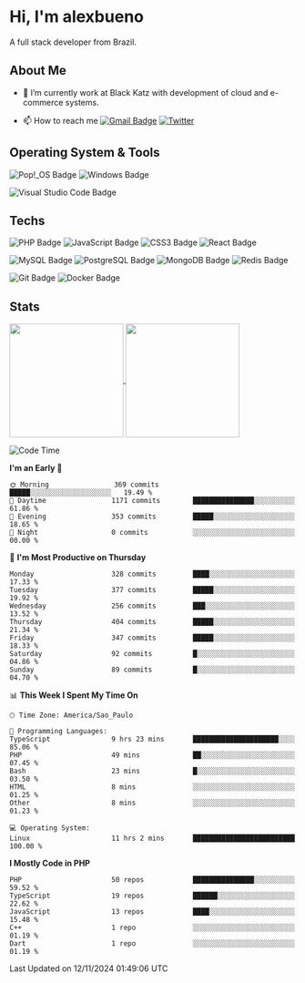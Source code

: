 # Hi, I'm alexbueno

A full stack developer from Brazil.

## About Me

- 🌱 I’m currently work at Black Katz with development of cloud and e-commerce systems.

- 📫 How to reach me [![Gmail Badge](https://img.shields.io/badge/-gmail-c14438?style=for-the-badge&logo=Gmail&logoColor=ffffff)](mailto:alexsandrofbueno@gmail.com) [![Twitter](https://img.shields.io/badge/twitter-1DA1F2.svg?style=for-the-badge&logo=twitter&logoColor=ffffff)](https://twitter.com/Alex_Bueno_7)

## Operating System & Tools

![Pop!_OS Badge](https://img.shields.io/badge/Pop!__OS-48B9C7?logo=popos&logoColor=fff&style=flat)
![Windows Badge](https://img.shields.io/badge/Windows-0078D6?logo=windows&logoColor=fff&style=flat)

![Visual Studio Code Badge](https://img.shields.io/badge/Visual%20Studio%20Code-007ACC?logo=visualstudiocode&logoColor=fff&style=flat)

## Techs

![PHP Badge](https://img.shields.io/badge/PHP-777BB4?logo=php&logoColor=fff&style=flat)
![JavaScript Badge](https://img.shields.io/badge/JavaScript-F7DF1E?logo=javascript&logoColor=000&style=flat)
![CSS3 Badge](https://img.shields.io/badge/CSS3-1572B6?logo=css3&logoColor=fff&style=flat)
![React Badge](https://img.shields.io/badge/React-61DAFB?logo=react&logoColor=000&style=flat)

![MySQL Badge](https://img.shields.io/badge/MySQL-4479A1?logo=mysql&logoColor=fff&style=flat)
![PostgreSQL Badge](https://img.shields.io/badge/PostgreSQL-4169E1?logo=postgresql&logoColor=fff&style=flat)
![MongoDB Badge](https://img.shields.io/badge/MongoDB-47A248?logo=mongodb&logoColor=fff&style=flat)
![Redis Badge](https://img.shields.io/badge/Redis-DC382D?logo=redis&logoColor=fff&style=flat)

![Git Badge](https://img.shields.io/badge/Git-F05032?logo=git&logoColor=fff&style=flat)
![Docker Badge](https://img.shields.io/badge/Docker-2496ED?logo=docker&logoColor=fff&style=flat)


## Stats

<a href="https://github.com/anuraghazra/github-readme-stats">
  <img height=200 align="center" src="https://github-readme-stats.vercel.app/api?username=alexbueno7&theme=dark" />
</a>
<a href="https://github.com/anuraghazra/convoychat">
  <img height=200 align="center" src="https://github-readme-stats.vercel.app/api/top-langs?username=alexbueno7&layout=compact&langs_count=8&card_width=320&theme=dark" />
</a>

<!--START_SECTION:waka-->
![Code Time](http://img.shields.io/badge/Code%20Time-1%2C211%20hrs%2054%20mins-blue)

**I'm an Early 🐤** 

```text
🌞 Morning                369 commits         █████░░░░░░░░░░░░░░░░░░░░   19.49 % 
🌆 Daytime                1171 commits        ███████████████░░░░░░░░░░   61.86 % 
🌃 Evening                353 commits         █████░░░░░░░░░░░░░░░░░░░░   18.65 % 
🌙 Night                  0 commits           ░░░░░░░░░░░░░░░░░░░░░░░░░   00.00 % 
```
📅 **I'm Most Productive on Thursday** 

```text
Monday                   328 commits         ████░░░░░░░░░░░░░░░░░░░░░   17.33 % 
Tuesday                  377 commits         █████░░░░░░░░░░░░░░░░░░░░   19.92 % 
Wednesday                256 commits         ███░░░░░░░░░░░░░░░░░░░░░░   13.52 % 
Thursday                 404 commits         █████░░░░░░░░░░░░░░░░░░░░   21.34 % 
Friday                   347 commits         █████░░░░░░░░░░░░░░░░░░░░   18.33 % 
Saturday                 92 commits          █░░░░░░░░░░░░░░░░░░░░░░░░   04.86 % 
Sunday                   89 commits          █░░░░░░░░░░░░░░░░░░░░░░░░   04.70 % 
```


📊 **This Week I Spent My Time On** 

```text
🕑︎ Time Zone: America/Sao_Paulo

💬 Programming Languages: 
TypeScript               9 hrs 23 mins       █████████████████████░░░░   85.06 % 
PHP                      49 mins             ██░░░░░░░░░░░░░░░░░░░░░░░   07.45 % 
Bash                     23 mins             █░░░░░░░░░░░░░░░░░░░░░░░░   03.50 % 
HTML                     8 mins              ░░░░░░░░░░░░░░░░░░░░░░░░░   01.25 % 
Other                    8 mins              ░░░░░░░░░░░░░░░░░░░░░░░░░   01.23 % 

💻 Operating System: 
Linux                    11 hrs 2 mins       █████████████████████████   100.00 % 
```

**I Mostly Code in PHP** 

```text
PHP                      50 repos            ███████████████░░░░░░░░░░   59.52 % 
TypeScript               19 repos            ██████░░░░░░░░░░░░░░░░░░░   22.62 % 
JavaScript               13 repos            ████░░░░░░░░░░░░░░░░░░░░░   15.48 % 
C++                      1 repo              ░░░░░░░░░░░░░░░░░░░░░░░░░   01.19 % 
Dart                     1 repo              ░░░░░░░░░░░░░░░░░░░░░░░░░   01.19 % 
```




 Last Updated on 12/11/2024 01:49:06 UTC
<!--END_SECTION:waka-->
